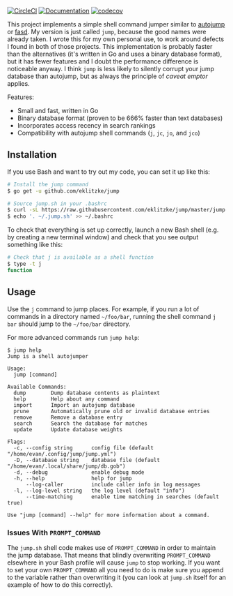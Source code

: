 [![CircleCI](https://circleci.com/gh/eklitzke/jump/tree/master.svg?style=shield)](https://circleci.com/gh/eklitzke/jump/tree/master)
[![Documentation](https://godoc.org/github.com/eklitzke/jump/db?status.svg)](http://godoc.org/github.com/eklitzke/jump/db)
[![codecov](https://codecov.io/gh/eklitzke/jump/branch/master/graph/badge.svg)](https://codecov.io/gh/eklitzke/jump)

This project implements a simple shell command jumper similar to
[autojump](https://github.com/wting/autojump) or
[fasd](https://github.com/clvv/fasd). My version is just called `jump`, because
the good names were already taken. I wrote this for my own personal use, to work
around defects I found in both of those projects. This implementation is
probably faster than the alternatives (it's written in Go and uses a binary
database format), but it has fewer features and I doubt the performance
difference is noticeable anyway. I think `jump` is less likely to silently
corrupt your jump database than autojump, but as always the principle of *caveat
emptor* applies.

Features:

 * Small and fast, written in Go
 * Binary database format (proven to be 666% faster than text databases)
 * Incorporates access recency in search rankings
 * Compatibility with autojump shell commands (`j`, `jc`, `jo`, and `jco`)

## Installation

If you use Bash and want to try out my code, you can set it up like this:

```bash
# Install the jump command
$ go get -u github.com/eklitzke/jump

# Source jump.sh in your .bashrc
$ curl -sL https://raw.githubusercontent.com/eklitzke/jump/master/jump.sh -o ~/.jump.sh
$ echo '. ~/.jump.sh' >> ~/.bashrc
```

To check that everything is set up correctly, launch a new Bash shell (e.g. by
creating a new terminal window) and check that you see output something like
this:

```bash
# Check that j is available as a shell function
$ type -t j
function
```

## Usage

Use the `j` command to jump places. For example, if you run a lot of commands in
a directory named `~/foo/bar`, running the shell command `j bar` should jump to
the `~/foo/bar` directory.

For more advanced commands run `jump help`:

```plain
$ jump help
Jump is a shell autojumper

Usage:
  jump [command]

Available Commands:
  dump        Dump database contents as plaintext
  help        Help about any command
  import      Import an autojump database
  prune       Automatically prune old or invalid database entries
  remove      Remove a database entry
  search      Search the database for matches
  update      Update database weights

Flags:
  -c, --config string      config file (default "/home/evan/.config/jump/jump.yml")
  -D, --database string    database file (default "/home/evan/.local/share/jump/db.gob")
  -d, --debug              enable debug mode
  -h, --help               help for jump
      --log-caller         include caller info in log messages
  -l, --log-level string   the log level (default "info")
      --time-matching      enable time matching in searches (default true)

Use "jump [command] --help" for more information about a command.
```

### Issues With `PROMPT_COMMAND`

The `jump.sh` shell code makes use of `PROMPT_COMMAND` in order to maintain the
jump database. That means that blindly overwriting `PROMPT_COMMAND` elsewhere in
your Bash profile will cause `jump` to stop working. If you want to set your own
`PROMPT_COMMAND` all you need to do is make sure you append to the variable
rather than overwriting it (you can look at `jump.sh` itself for an example of
how to do this correctly).
